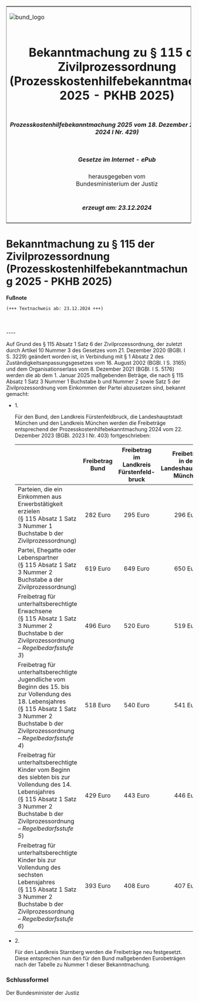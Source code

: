 <span id="DECKBLATT.html"></span>

<table border="0" frame="border" width="100%">

<tr valign="top">

<td align="left">

![bund\_logo](BfJ_2021_Web_de_de.gif)

</td>

<td align="right">

 

</td>

</tr>

<tr align="center" valign="middle">

<td colspan="2">

# Bekanntmachung zu § 115 der Zivilprozessordnung (Prozesskostenhilfebekanntmachung 2025 - PKHB 2025)

</td>

</tr>

<tr align="center" valign="middle">

<td colspan="2">

##### Prozesskostenhilfebekanntmachung 2025 vom 18. Dezember 2024 (BGBl. 2024 I Nr. 429)

</td>

</tr>

<tr align="center" valign="middle">

<td colspan="2">

  
  

##### Gesetze im Internet - ePub  
  
herausgegeben vom  
Bundesministerium der Justiz

</td>

</tr>

<tr align="center" valign="bottom">

<td colspan="2">

  
  

##### erzeugt am: 23.12.2024

</td>

</tr>

</table>

<span id="BJNR1AD0A0024.html"></span>

# Bekanntmachung zu § 115 der Zivilprozessordnung (Prozesskostenhilfebekanntmachung 2025 - PKHB 2025)

<div>

  
**Fußnote**

<div class="jnhtml">

<div>

<div class="jurAbsatz">

  

``` 
(+++ Textnachweis ab: 23.12.2024 +++)

 
```

</div>

</div>

</div>

</div>

<span id="BJNR1AD0A0024BJNE000100000.html"></span>

###   
\----

<div>

<div class="jnhtml">

<div>

<div class="jurAbsatz">

Auf Grund des § 115 Absatz 1 Satz 6 der Zivilprozessordnung, der zuletzt
durch Artikel 10 Nummer 3 des Gesetzes vom 21. Dezember 2020 (BGBl. I S.
3229) geändert worden ist, in Verbindung mit § 1 Absatz 2 des
Zuständigkeitsanpassungsgesetzes vom 16. August 2002 (BGBl. I S. 3165)
und dem Organisationserlass vom 8. Dezember 2021 (BGBl. I S. 5176)
werden die ab dem 1. Januar 2025 maßgebenden Beträge, die nach § 115
Absatz 1 Satz 3 Nummer 1 Buchstabe b und Nummer 2 sowie Satz 5 der
Zivilprozessordnung vom Einkommen der Partei abzusetzen sind, bekannt
gemacht:

</div>

<div class="jurAbsatz">

  - 1\.
    
    <div style="">
    
    Für den Bund, den Landkreis Fürstenfeldbruck, die Landeshauptstadt
    München und den Landkreis München werden die Freibeträge
    entsprechend der Prozesskostenhilfebekanntmachung 2024 vom 22.
    Dezember 2023 (BGBl. 2023 I Nr. 403) fortgeschrieben:
    
    <table style="width:101%;">
    <colgroup>
    <col style="width: 41%" />
    <col style="width: 15%" />
    <col style="width: 15%" />
    <col style="width: 15%" />
    <col style="width: 15%" />
    </colgroup>
    <thead>
    <tr class="header">
    <th style="text-align: left;"> </th>
    <th style="text-align: center;">Freibetrag<br />
    Bund</th>
    <th style="text-align: center;">Freibetrag<br />
    im Landkreis<br />
    Fürstenfeld-<br />
    bruck</th>
    <th style="text-align: center;">Freibetrag<br />
    in der<br />
    Landeshauptstadt<br />
    München</th>
    <th style="text-align: center;">Freibetrag<br />
    im Landkreis<br />
    München</th>
    </tr>
    </thead>
    <tbody>
    <tr class="odd">
    <td style="text-align: left;">Parteien, die ein Einkommen aus Erwerbstätigkeit erzielen<br />
    (§ 115 Absatz 1 Satz 3 Nummer 1 Buchstabe b der Zivilprozessordnung)</td>
    <td style="text-align: center;">282 Euro</td>
    <td style="text-align: center;">295 Euro</td>
    <td style="text-align: center;">296 Euro</td>
    <td style="text-align: center;">290 Euro</td>
    </tr>
    <tr class="even">
    <td style="text-align: left;">Partei, Ehegatte oder Lebenspartner<br />
    (§ 115 Absatz 1 Satz 3 Nummer 2 Buchstabe a der Zivilprozessordnung)</td>
    <td style="text-align: center;">619 Euro</td>
    <td style="text-align: center;">649 Euro</td>
    <td style="text-align: center;">650 Euro</td>
    <td style="text-align: center;">637 Euro</td>
    </tr>
    <tr class="odd">
    <td style="text-align: left;">Freibetrag für unterhaltsberechtigte Erwachsene<br />
    (§ 115 Absatz 1 Satz 3 Nummer 2 Buchstabe b der Zivilprozessordnung – <span style="font-style:italic;">Regelbedarfsstufe 3</span>)</td>
    <td style="text-align: center;">496 Euro</td>
    <td style="text-align: center;">520 Euro</td>
    <td style="text-align: center;">519 Euro</td>
    <td style="text-align: center;">510 Euro</td>
    </tr>
    <tr class="even">
    <td style="text-align: left;">Freibetrag für unterhaltsberechtigte Jugendliche vom Beginn des 15. bis zur Vollendung des 18. Lebensjahres<br />
    (§ 115 Absatz 1 Satz 3 Nummer 2 Buchstabe b der Zivilprozessordnung – <span style="font-style:italic;">Regelbedarfsstufe 4</span>)</td>
    <td style="text-align: center;">518 Euro</td>
    <td style="text-align: center;">540 Euro</td>
    <td style="text-align: center;">541 Euro</td>
    <td style="text-align: center;">534 Euro</td>
    </tr>
    <tr class="odd">
    <td style="text-align: left;">Freibetrag für unterhaltsberechtigte Kinder vom Beginn des siebten bis zur Vollendung des 14. Lebensjahres<br />
    (§ 115 Absatz 1 Satz 3 Nummer 2 Buchstabe b der Zivilprozessordnung – <span style="font-style:italic;">Regelbedarfsstufe 5</span>)</td>
    <td style="text-align: center;">429 Euro</td>
    <td style="text-align: center;">443 Euro</td>
    <td style="text-align: center;">446 Euro</td>
    <td style="text-align: center;">441 Euro</td>
    </tr>
    <tr class="even">
    <td style="text-align: left;">Freibetrag für unterhaltsberechtigte Kinder bis zur Vollendung des sechsten Lebensjahres<br />
    (§ 115 Absatz 1 Satz 3 Nummer 2 Buchstabe b der Zivilprozessordnung – <span style="font-style:italic;">Regelbedarfsstufe 6</span>)</td>
    <td style="text-align: center;">393 Euro</td>
    <td style="text-align: center;">408 Euro</td>
    <td style="text-align: center;">407 Euro</td>
    <td style="text-align: center;">404 Euro</td>
    </tr>
    </tbody>
    </table>
    
    </div>

  - 2\.
    
    <div style="">
    
    Für den Landkreis Starnberg werden die Freibeträge neu festgesetzt.
    Diese entsprechen nun den für den Bund maßgebenden Eurobeträgen nach
    der Tabelle zu Nummer 1 dieser Bekanntmachung.
    
    </div>

</div>

</div>

</div>

</div>

<span id="BJNR1AD0A0024BJNE000200000.html"></span>

### Schlussformel  

<div>

<div class="jnhtml">

<div>

<div class="jurAbsatz">

<span class="SP">Der Bundesminister der Justiz</span>

</div>

</div>

</div>

</div>
